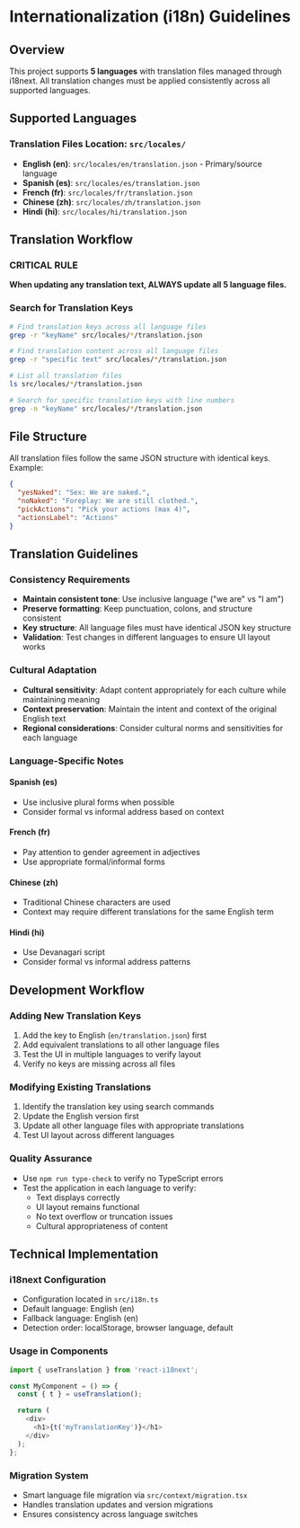 # Internationalization (i18n) Guidelines

## Overview

This project supports **5 languages** with translation files managed through i18next. All translation changes must be applied consistently across all supported languages.

## Supported Languages

### Translation Files Location: `src/locales/`

- **English (en)**: `src/locales/en/translation.json` - Primary/source language
- **Spanish (es)**: `src/locales/es/translation.json`
- **French (fr)**: `src/locales/fr/translation.json`
- **Chinese (zh)**: `src/locales/zh/translation.json`
- **Hindi (hi)**: `src/locales/hi/translation.json`

## Translation Workflow

### CRITICAL RULE

**When updating any translation text, ALWAYS update all 5 language files.**

### Search for Translation Keys

```bash
# Find translation keys across all language files
grep -r "keyName" src/locales/*/translation.json

# Find translation content across all language files
grep -r "specific text" src/locales/*/translation.json

# List all translation files
ls src/locales/*/translation.json

# Search for specific translation keys with line numbers
grep -n "keyName" src/locales/*/translation.json
```

## File Structure

All translation files follow the same JSON structure with identical keys. Example:

```json
{
  "yesNaked": "Sex: We are naked.",
  "noNaked": "Foreplay: We are still clothed.",
  "pickActions": "Pick your actions (max 4)",
  "actionsLabel": "Actions"
}
```

## Translation Guidelines

### Consistency Requirements

- **Maintain consistent tone**: Use inclusive language ("we are" vs "I am")
- **Preserve formatting**: Keep punctuation, colons, and structure consistent
- **Key structure**: All language files must have identical JSON key structure
- **Validation**: Test changes in different languages to ensure UI layout works

### Cultural Adaptation

- **Cultural sensitivity**: Adapt content appropriately for each culture while maintaining meaning
- **Context preservation**: Maintain the intent and context of the original English text
- **Regional considerations**: Consider cultural norms and sensitivities for each language

### Language-Specific Notes

#### Spanish (es)

- Use inclusive plural forms when possible
- Consider formal vs informal address based on context

#### French (fr)

- Pay attention to gender agreement in adjectives
- Use appropriate formal/informal forms

#### Chinese (zh)

- Traditional Chinese characters are used
- Context may require different translations for the same English term

#### Hindi (hi)

- Use Devanagari script
- Consider formal vs informal address patterns

## Development Workflow

### Adding New Translation Keys

1. Add the key to English (`en/translation.json`) first
2. Add equivalent translations to all other language files
3. Test the UI in multiple languages to verify layout
4. Verify no keys are missing across all files

### Modifying Existing Translations

1. Identify the translation key using search commands
2. Update the English version first
3. Update all other language files with appropriate translations
4. Test UI layout across different languages

### Quality Assurance

- Use `npm run type-check` to verify no TypeScript errors
- Test the application in each language to verify:
  - Text displays correctly
  - UI layout remains functional
  - No text overflow or truncation issues
  - Cultural appropriateness of content

## Technical Implementation

### i18next Configuration

- Configuration located in `src/i18n.ts`
- Default language: English (en)
- Fallback language: English (en)
- Detection order: localStorage, browser language, default

### Usage in Components

```typescript
import { useTranslation } from 'react-i18next';

const MyComponent = () => {
  const { t } = useTranslation();

  return (
    <div>
      <h1>{t('myTranslationKey')}</h1>
    </div>
  );
};
```

### Migration System

- Smart language file migration via `src/context/migration.tsx`
- Handles translation updates and version migrations
- Ensures consistency across language switches
